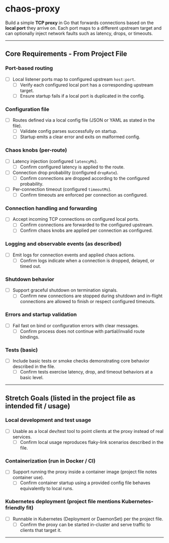 # chaos-proxy
Build a simple **TCP proxy** in Go that forwards connections based on the **local port** they arrive on.   Each port maps to a different upstream target and can optionally inject network faults such as latency, drops, or timeouts.

---

## Core Requirements - From Project File

### Port-based routing
- [ ] Local listener ports map to configured upstream `host:port`.
  - [ ] Verify each configured local port has a corresponding upstream target.
  - [ ] Ensure startup fails if a local port is duplicated in the config.

### Configuration file
- [ ] Routes defined via a local config file (JSON or YAML as stated in the file).
  - [ ] Validate config parses successfully on startup.
  - [ ] Startup emits a clear error and exits on malformed config.

### Chaos knobs (per-route)
- [ ] Latency injection (configured `latencyMs`).
  - [ ] Confirm configured latency is applied to the route.
- [ ] Connection drop probability (configured `dropRate`).
  - [ ] Confirm connections are dropped according to the configured probability.
- [ ] Per-connection timeout (configured `timeoutMs`).
  - [ ] Confirm timeouts are enforced per connection as configured.

### Connection handling and forwarding
- [ ] Accept incoming TCP connections on configured local ports.
  - [ ] Confirm connections are forwarded to the configured upstream.
  - [ ] Confirm chaos knobs are applied per connection as configured.

### Logging and observable events (as described)
- [ ] Emit logs for connection events and applied chaos actions.
  - [ ] Confirm logs indicate when a connection is dropped, delayed, or timed out.

### Shutdown behavior
- [ ] Support graceful shutdown on termination signals.
  - [ ] Confirm new connections are stopped during shutdown and in-flight connections are allowed to finish or respect configured timeouts.

### Errors and startup validation
- [ ] Fail fast on bind or configuration errors with clear messages.
  - [ ] Confirm process does not continue with partial/invalid route bindings.

### Tests (basic)
- [ ] Include basic tests or smoke checks demonstrating core behavior described in the file.
  - [ ] Confirm tests exercise latency, drop, and timeout behaviors at a basic level.

---

## Stretch Goals (listed in the project file as intended fit / usage)

### Local development and test usage
- [ ] Usable as a local dev/test tool to point clients at the proxy instead of real services.
  - [ ] Confirm local usage reproduces flaky-link scenarios described in the file.

### Containerization (run in Docker / CI)
- [ ] Support running the proxy inside a container image (project file notes container use).
  - [ ] Confirm container startup using a provided config file behaves equivalently to local runs.

### Kubernetes deployment (project file mentions Kubernetes-friendly fit)
- [ ] Runnable in Kubernetes (Deployment or DaemonSet) per the project file.
  - [ ] Confirm the proxy can be started in-cluster and serve traffic to clients that target it.

---
